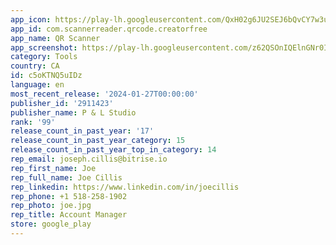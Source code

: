 ```yaml
---
app_icon: https://play-lh.googleusercontent.com/QxH02g6JU2SEJ6bQvCY7w3u4ZgxsyBTt9KkqrYj5KycpQKKtI_321LWw7SKSEiyQSIo
app_id: com.scannerreader.qrcode.creatorfree
app_name: QR Scanner
app_screenshot: https://play-lh.googleusercontent.com/z62QSOnIQElnGNr0ITgIc8uU_aOGS7KMyDHvEu2uQEWn0dZd8xivlBrMTGHAjHWdxg
category: Tools
country: CA
id: c5oKTNQ5uIDz
language: en
most_recent_release: '2024-01-27T00:00:00'
publisher_id: '2911423'
publisher_name: P & L Studio
rank: '99'
release_count_in_past_year: '17'
release_count_in_past_year_category: 15
release_count_in_past_year_top_in_category: 14
rep_email: joseph.cillis@bitrise.io
rep_first_name: Joe
rep_full_name: Joe Cillis
rep_linkedin: https://www.linkedin.com/in/joecillis
rep_phone: +1 518-258-1902
rep_photo: joe.jpg
rep_title: Account Manager
store: google_play
---
```

